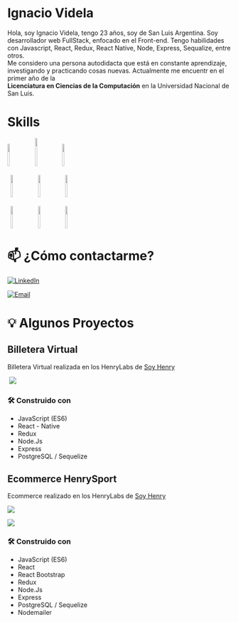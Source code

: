 # Ignacio Videla

<p>
Hola, soy Ignacio Videla, tengo 23 años, soy de San Luis Argentina. Soy desarrollador web FullStack, enfocado en el Front-end.
Tengo habilidades con Javascript, React, Redux, React Native, Node, Express, Sequalize, entre otros.
<br/>
Me considero una persona autodidacta que está en constante aprendizaje, investigando y practicando cosas nuevas. Actualmente me encuentr en el primer año de la 
  <br/>
  <b>Licenciatura en Ciencias de la Computación</b> en la Universidad Nacional de San Luis.
</p>


# Skills

<p justify-content="center">
   <code><img width="10%" height="50px" src="https://www.vectorlogo.zone/logos/w3_html5/w3_html5-icon.svg"></code>
  <code> <img width="10%" height="63px" src="https://cdn.worldvectorlogo.com/logos/css-5.svg"></code>
 <code> <img width="10%" height="50px" src="https://www.vectorlogo.zone/logos/javascript/javascript-horizontal.svg"></code>
  <br />
  <br/>
  <code> <img width="10%" height="50px" src="https://www.vectorlogo.zone/logos/reactjs/reactjs-ar21.svg"></code>
  <code> <img width="10%" height="50px"         src="https://camo.githubusercontent.com/7b7f04b16cc2d2d4a32985710e4d640985337a32bbb1e60cdacede2c8a4ae57b/68747470733a2f2f63646e2e776f726c64766563746f726c6f676f2e636f6d2f6c6f676f732f72656475782e737667"></code>
  <code> <img width="10%" height="50px" src="https://www.vectorlogo.zone/logos/getbootstrap/getbootstrap-ar21.svg"></code>
  <br/>
  <br/>
  <code> <img width="10%" height="50px" src="https://www.vectorlogo.zone/logos/nodejs/nodejs-ar21.svg"></code>
  <code> <img width="10%" height="50px" src="https://www.vectorlogo.zone/logos/expressjs/expressjs-ar21.svg"></code>
  <code> <img width="10%" height="50px" src="https://www.vectorlogo.zone/logos/postgresql/postgresql-ar21.svg"></code>
  
</p>


# 📫 ¿Cómo contactarme?
<p>
<a href="https://www.linkedin.com/in/ignaciovid/"><img alt="LinkedIn" src="https://img.shields.io/badge/LinkedIn-Ignacio%20Videla-blue?style=flat-square&logo=linkedin"></a>

<a href="mailto:ignacioarielvidela@gmail.com"><img alt="Email" src="https://img.shields.io/badge/Email-ignacioarielvidela@gmail.com-blue?style=flat-square&logo=gmail"></a>

  # 💡 Algunos Proyectos

## Billetera Virtual

Billetera Virtual realizada en los HenryLabs de [Soy Henry](https://www.soyhenry.com/)


<p align='left'>
  <img src='https://user-images.githubusercontent.com/65245824/95641384-58f90480-0a78-11eb-8a50-35b02188c28c.png' </img>
</p>

<h3>🛠️  Construido con  </h3> 
<ul>
<li>JavaScript (ES6)</li>
<li>React - Native</li>
<li>Redux</li>
<li>Node.Js</li>
<li>Express</li>
<li>PostgreSQL / Sequelize</li>
</ul>

## Ecommerce HenrySport

Ecommerce realizado en los HenryLabs de [Soy Henry](https://www.soyhenry.com/)
<p>
  <img src='https://user-images.githubusercontent.com/65375969/119589949-3bc83a80-bdaa-11eb-9b46-1820b22bb518.png' </img>
</p>

<p>
  <img src='https://user-images.githubusercontent.com/65375969/119589977-47b3fc80-bdaa-11eb-9713-e5c4469ef65a.png' </img>
</p>



<h3>🛠️  Construido con  </h3> 
<ul>
<li>JavaScript (ES6)</li>
<li>React </li>
<li>React Bootstrap</li>
<li>Redux</li>
<li>Node.Js</li>
<li>Express</li>
<li>PostgreSQL / Sequelize</li>
<li>Nodemailer</li>
</ul>
